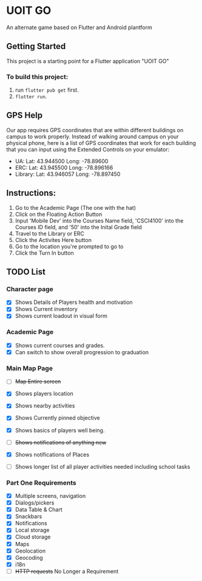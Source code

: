 # UOIT GO

An alternate game based on Flutter and Android plantform 

## Getting Started

This project is a starting point for a Flutter application "UOIT GO"
### To build this project:
1. run `flutter pub get` first.
2. `flutter run`.


## GPS Help
Our app requires GPS coordinates that are within different buildings on campus to work properly.
Instead of walking around campus on your physical phone, here is a list of GPS coordinates that work for each building that you can input using the Extended Controls on your emulator:
- UA: Lat: 43.944500 Long: -78.89600
- ERC: Lat: 43.945500 Long: -78.896166
- Library: Lat: 43.946057 Long: -78.897450

## Instructions:
1. Go to the Academic Page (The one with the hat)
2. Click on the Floating Action Button
3. Input 'Mobile Dev' into the Courses Name field, 'CSCI4100' into the Courses ID field, and '50' into the Inital Grade field
4. Travel to the Library or ERC
5. Click the Activites Here button
6. Go to the location you're prompted to go to
7. Click the Turn In button
## TODO List

### Character page
- [x] Shows Details of Players health and motivation
- [x] Shows Current inventory
- [x] Shows current loadout in visual form

### Academic Page
- [x] Shows current courses and grades.
- [x] Can switch to show overall progression to graduation

### Main Map Page
- [ ] ~~Map Entire screen~~
- [x] Shows players location
- [x] Shows nearby activities
- [x] Shows Currently pinned objective
- [x] Shows basics of players well being.
- [ ] ~~Shows notifications of anything new~~
- [x] Shows notifications of Places
- [ ] Shows longer list of all player activities needed including school tasks


### Part One Requirements
- [X] Multiple screens, navigation 
- [X] Dialogs/pickers
- [X] Data Table & Chart
- [X] Snackbars 
- [X] Notifications
- [X] Local storage
- [X] Cloud storage
- [X] Maps
- [X] Geolocation
- [X] Geocoding
- [X] i18n
- [ ] ~~HTTP requests~~ No Longer a Requirement 
